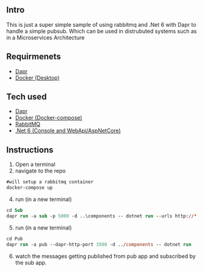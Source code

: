## Intro
This is just a super simple sample of using rabbitmq and .Net 6 with Dapr to handle a simple pubsub. Which can be used in distrubuted systems such as in a Microservices Architecture

## Requirmenets
* [Dapr](https://dapr.io/)
* [Docker (Desktop)](https://www.docker.com/products/docker-desktop)

## Tech used
* [Dapr](https://dapr.io/)
* [Docker (Docker-compose)](https://docs.docker.com/compose/)
* [RabbitMQ](https://www.rabbitmq.com/)
* [.Net 6 (Console and WebApi/AspNetCore)](https://dotnet.microsoft.com/download/dotnet/6.0)

## Instructions
1. Open a terminal
2. navigate to the repo

```ps
#will setup a rabbitmq container
docker-compose up
```

4. run (in a new terminal)

```ps
cd Sub
dapr run -a sub -p 5000 -d ..\components -- dotnet run --urls http://*:5000
```

5. run (in a new terminal)

```ps
cd Pub
dapr run -a pub --dapr-http-port 3500 -d ../components -- dotnet run
```

6. watch the messages getting published from pub app and subscribed by the sub app.
